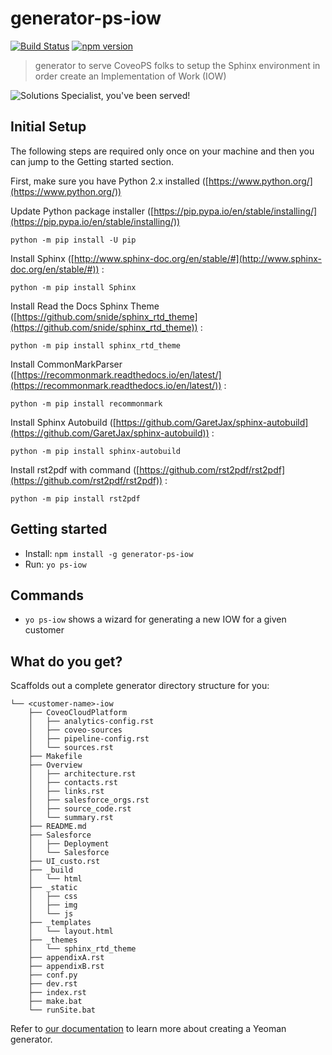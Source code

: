 # generator-ps-iow 

[![Build Status](https://travis-ci.org/jfallaire/generator-ps-iow.svg?branch=master)](https://travis-ci.org/jfallaire/generator-ps-iow) [![npm version](https://badge.fury.io/js/generator-ps-iow.svg)](https://badge.fury.io/js/generator-ps-iow)


> generator to serve CoveoPS folks to setup the Sphinx environment in order create an Implementation of Work (IOW)


![Solutions Specialist, you've been served!](https://i.imgflip.com/1jaox9.jpg)

## Initial Setup

The following steps are required only once on your machine and then you can jump to the Getting started section.

First, make sure you have Python 2.x installed ([https://www.python.org/](https://www.python.org/))

Update Python package installer ([https://pip.pypa.io/en/stable/installing/](https://pip.pypa.io/en/stable/installing/))

    python -m pip install -U pip

Install Sphinx ([http://www.sphinx-doc.org/en/stable/#](http://www.sphinx-doc.org/en/stable/#)) : 

    python -m pip install Sphinx

Install Read the Docs Sphinx Theme ([https://github.com/snide/sphinx_rtd_theme](https://github.com/snide/sphinx_rtd_theme)) : 

    python -m pip install sphinx_rtd_theme

Install CommonMarkParser  ([https://recommonmark.readthedocs.io/en/latest/](https://recommonmark.readthedocs.io/en/latest/)) : 

    python -m pip install recommonmark

Install Sphinx Autobuild ([https://github.com/GaretJax/sphinx-autobuild](https://github.com/GaretJax/sphinx-autobuild)) : 

    python -m pip install sphinx-autobuild

Install rst2pdf with command ([https://github.com/rst2pdf/rst2pdf](https://github.com/rst2pdf/rst2pdf)) : 

    python -m pip install rst2pdf


## Getting started


- Install: `npm install -g generator-ps-iow`
- Run: `yo ps-iow`


## Commands

* `yo ps-iow` shows a wizard for generating a new IOW for a given customer 


## What do you get?

Scaffolds out a complete generator directory structure for you:

```
└── <customer-name>-iow
    ├── CoveoCloudPlatform
    │   ├── analytics-config.rst
    │   ├── coveo-sources
    │   ├── pipeline-config.rst
    │   └── sources.rst
    ├── Makefile
    ├── Overview
    │   ├── architecture.rst
    │   ├── contacts.rst
    │   ├── links.rst
    │   ├── salesforce_orgs.rst
    │   ├── source_code.rst
    │   └── summary.rst
    ├── README.md
    ├── Salesforce
    │   ├── Deployment
    │   └── Salesforce
    ├── UI_custo.rst
    ├── _build
    │   └── html
    ├── _static
    │   ├── css
    │   ├── img
    │   └── js
    ├── _templates
    │   └── layout.html
    ├── _themes
    │   └── sphinx_rtd_theme
    ├── appendixA.rst
    ├── appendixB.rst
    ├── conf.py
    ├── dev.rst
    ├── index.rst
    ├── make.bat
    └── runSite.bat

```

Refer to [our documentation](http://yeoman.io/authoring/) to learn more about creating a Yeoman generator.
